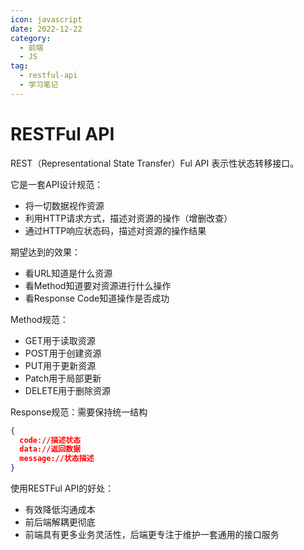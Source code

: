 ```yaml
---
icon: javascript
date: 2022-12-22
category:
  - 前端
  - JS
tag:
  - restful-api
  - 学习笔记
---
```


# RESTFul API

REST（Representational State Transfer）Ful API  表示性状态转移接口。

它是一套API设计规范：
- 将一切数据视作资源
- 利用HTTP请求方式，描述对资源的操作（增删改查）
- 通过HTTP响应状态码，描述对资源的操作结果

期望达到的效果：

- 看URL知道是什么资源
- 看Method知道要对资源进行什么操作
- 看Response Code知道操作是否成功

Method规范：

- GET用于读取资源
- POST用于创建资源
- PUT用于更新资源
- Patch用于局部更新
- DELETE用于删除资源



Response规范：需要保持统一结构

```json
{
  code://描述状态
  data://返回数据
  message://状态描述
}
```



使用RESTFul API的好处：

- 有效降低沟通成本
- 前后端解耦更彻底
- 前端具有更多业务灵活性，后端更专注于维护一套通用的接口服务